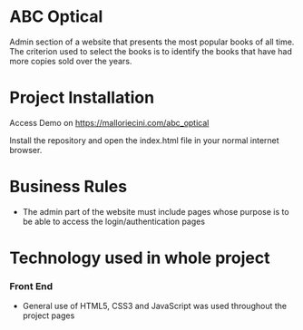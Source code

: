 # ABC Optical

Admin section of a website that presents the most popular books of all time. The criterion used to select the books is to identify the books that have had more copies sold over the years.

# Project Installation

Access Demo on https://malloriecini.com/abc_optical

Install the repository and open the index.html file in your normal internet browser.

# Business Rules

- The admin part of the website must include pages whose purpose is to be able to access the login/authentication pages

# Technology used in whole project

### Front End

- General use of HTML5, CSS3 and JavaScript was used throughout the project pages

